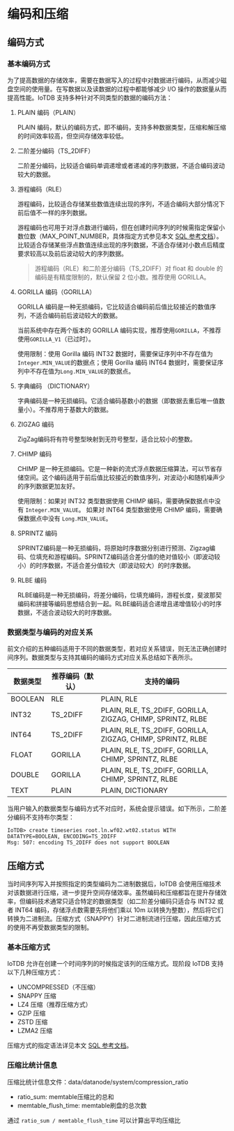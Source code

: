 <!--

    Licensed to the Apache Software Foundation (ASF) under one
    or more contributor license agreements.  See the NOTICE file
    distributed with this work for additional information
    regarding copyright ownership.  The ASF licenses this file
    to you under the Apache License, Version 2.0 (the
    "License"); you may not use this file except in compliance
    with the License.  You may obtain a copy of the License at
    
        http://www.apache.org/licenses/LICENSE-2.0
    
    Unless required by applicable law or agreed to in writing,
    software distributed under the License is distributed on an
    "AS IS" BASIS, WITHOUT WARRANTIES OR CONDITIONS OF ANY
    KIND, either express or implied.  See the License for the
    specific language governing permissions and limitations
    under the License.

-->

# 编码和压缩

## 编码方式

### 基本编码方式

为了提高数据的存储效率，需要在数据写入的过程中对数据进行编码，从而减少磁盘空间的使用量。在写数据以及读数据的过程中都能够减少 I/O 操作的数据量从而提高性能。IoTDB 支持多种针对不同类型的数据的编码方法：

1. PLAIN 编码（PLAIN）

    PLAIN 编码，默认的编码方式，即不编码，支持多种数据类型，压缩和解压缩的时间效率较高，但空间存储效率较低。

2. 二阶差分编码（TS_2DIFF）

    二阶差分编码，比较适合编码单调递增或者递减的序列数据，不适合编码波动较大的数据。

3. 游程编码（RLE）

    游程编码，比较适合存储某些数值连续出现的序列，不适合编码大部分情况下前后值不一样的序列数据。

    游程编码也可用于对浮点数进行编码，但在创建时间序列的时候需指定保留小数位数（MAX_POINT_NUMBER，具体指定方式参见本文 [SQL 参考文档](../SQL-Manual/SQL-Manual.md)）。比较适合存储某些浮点数值连续出现的序列数据，不适合存储对小数点后精度要求较高以及前后波动较大的序列数据。

    > 游程编码（RLE）和二阶差分编码（TS_2DIFF）对 float 和 double 的编码是有精度限制的，默认保留 2 位小数。推荐使用 GORILLA。

4. GORILLA 编码（GORILLA）

    GORILLA 编码是一种无损编码，它比较适合编码前后值比较接近的数值序列，不适合编码前后波动较大的数据。

    当前系统中存在两个版本的 GORILLA 编码实现，推荐使用`GORILLA`，不推荐使用`GORILLA_V1`（已过时）。

    使用限制：使用 Gorilla 编码 INT32 数据时，需要保证序列中不存在值为`Integer.MIN_VALUE`的数据点；使用 Gorilla 编码 INT64 数据时，需要保证序列中不存在值为`Long.MIN_VALUE`的数据点。

5. 字典编码 （DICTIONARY）

    字典编码是一种无损编码。它适合编码基数小的数据（即数据去重后唯一值数量小）。不推荐用于基数大的数据。

6. ZIGZAG 编码

    ZigZag编码将有符号整型映射到无符号整型，适合比较小的整数。

7. CHIMP 编码

    CHIMP 是一种无损编码。它是一种新的流式浮点数据压缩算法，可以节省存储空间。这个编码适用于前后值比较接近的数值序列，对波动小和随机噪声少的序列数据更加友好。

    使用限制：如果对 INT32 类型数据使用 CHIMP 编码，需要确保数据点中没有 `Integer.MIN_VALUE`。 如果对 INT64 类型数据使用 CHIMP 编码，需要确保数据点中没有 `Long.MIN_VALUE`。

8. SPRINTZ 编码

    SPRINTZ编码是一种无损编码，将原始时序数据分别进行预测、Zigzag编码、位填充和游程编码。SPRINTZ编码适合差分值的绝对值较小（即波动较小）的时序数据，不适合差分值较大（即波动较大）的时序数据。

9. RLBE 编码

    RLBE编码是一种无损编码，将差分编码，位填充编码，游程长度，斐波那契编码和拼接等编码思想结合到一起。RLBE编码适合递增且递增值较小的时序数据，不适合波动较大的时序数据。

### 数据类型与编码的对应关系

前文介绍的五种编码适用于不同的数据类型，若对应关系错误，则无法正确创建时间序列。数据类型与支持其编码的编码方式对应关系总结如下表所示。

| **数据类型** | **推荐编码（默认）** | **支持的编码**                                              |
| ------------ | ---------------------- | ----------------------------------------------------------- |
| BOOLEAN      | RLE                    | PLAIN, RLE                                                  |
| INT32        | TS_2DIFF               | PLAIN, RLE, TS_2DIFF, GORILLA, ZIGZAG, CHIMP, SPRINTZ, RLBE |
| INT64        | TS_2DIFF               | PLAIN, RLE, TS_2DIFF, GORILLA, ZIGZAG, CHIMP, SPRINTZ, RLBE |
| FLOAT        | GORILLA                | PLAIN, RLE, TS_2DIFF, GORILLA, CHIMP, SPRINTZ, RLBE         |
| DOUBLE       | GORILLA                | PLAIN, RLE, TS_2DIFF, GORILLA, CHIMP, SPRINTZ, RLBE         |
| TEXT         | PLAIN                  | PLAIN, DICTIONARY                                           |


当用户输入的数据类型与编码方式不对应时，系统会提示错误。如下所示，二阶差分编码不支持布尔类型：

```
IoTDB> create timeseries root.ln.wf02.wt02.status WITH DATATYPE=BOOLEAN, ENCODING=TS_2DIFF
Msg: 507: encoding TS_2DIFF does not support BOOLEAN
```

## 压缩方式

当时间序列写入并按照指定的类型编码为二进制数据后，IoTDB 会使用压缩技术对该数据进行压缩，进一步提升空间存储效率。虽然编码和压缩都旨在提升存储效率，但编码技术通常只适合特定的数据类型（如二阶差分编码只适合与 INT32 或者 INT64 编码，存储浮点数需要先将他们乘以 10m 以转换为整数），然后将它们转换为二进制流。压缩方式（SNAPPY）针对二进制流进行压缩，因此压缩方式的使用不再受数据类型的限制。

### 基本压缩方式

IoTDB 允许在创建一个时间序列的时候指定该列的压缩方式。现阶段 IoTDB 支持以下几种压缩方式：

* UNCOMPRESSED（不压缩）
* SNAPPY 压缩
* LZ4 压缩（推荐压缩方式）
* GZIP 压缩
* ZSTD 压缩
* LZMA2 压缩

压缩方式的指定语法详见本文 [SQL 参考文档](../SQL-Manual/SQL-Manual.md)。

### 压缩比统计信息

压缩比统计信息文件：data/datanode/system/compression_ratio

* ratio_sum: memtable压缩比的总和
* memtable_flush_time: memtable刷盘的总次数

通过 `ratio_sum / memtable_flush_time` 可以计算出平均压缩比